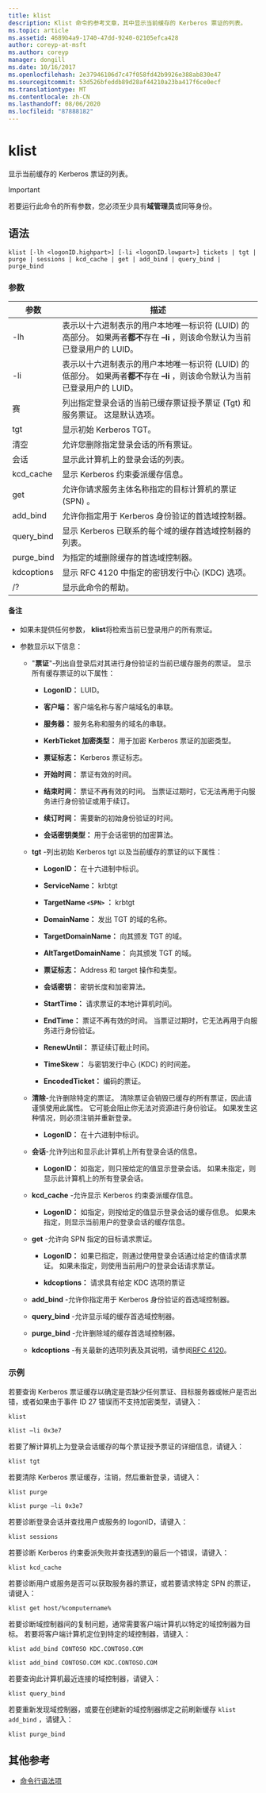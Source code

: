 ```yaml
---
title: klist
description: Klist 命令的参考文章，其中显示当前缓存的 Kerberos 票证的列表。
ms.topic: article
ms.assetid: 4689b4a9-1740-47dd-9240-02105efca428
author: coreyp-at-msft
ms.author: coreyp
manager: dongill
ms.date: 10/16/2017
ms.openlocfilehash: 2e37946106d7c47f058fd42b9926e388ab830e47
ms.sourcegitcommit: 53d526bfeddb89d28af44210a23ba417f6ce0ecf
ms.translationtype: MT
ms.contentlocale: zh-CN
ms.lasthandoff: 08/06/2020
ms.locfileid: "87888182"
---
```

# <a name="klist"></a>klist

显示当前缓存的 Kerberos 票证的列表。

> [!IMPORTANT]
> 若要运行此命令的所有参数，您必须至少具有**域管理员**或同等身份。

## <a name="syntax"></a>语法

```
klist [-lh <logonID.highpart>] [-li <logonID.lowpart>] tickets | tgt | purge | sessions | kcd_cache | get | add_bind | query_bind | purge_bind
```

### <a name="parameters"></a>参数

| 参数 | 描述 |
| --------- | ----------- |
| -lh | 表示以十六进制表示的用户本地唯一标识符 (LUID) 的高部分。 如果两者**都不**存在 **–li** ，则该命令默认为当前已登录用户的 LUID。 |
| -li | 表示以十六进制表示的用户本地唯一标识符 (LUID) 的低部分。 如果两者**都不**存在 **–li** ，则该命令默认为当前已登录用户的 LUID。 |
| 赛 | 列出指定登录会话的当前已缓存票证授予票证 (Tgt) 和服务票证。 这是默认选项。 |
| tgt | 显示初始 Kerberos TGT。 |
| 清空 | 允许您删除指定登录会话的所有票证。 |
| 会话 | 显示此计算机上的登录会话的列表。 |
| kcd_cache | 显示 Kerberos 约束委派缓存信息。 |
| get | 允许你请求服务主体名称指定的目标计算机的票证 (SPN) 。 |
| add_bind | 允许你指定用于 Kerberos 身份验证的首选域控制器。 |
| query_bind | 显示 Kerberos 已联系的每个域的缓存首选域控制器的列表。 |
| purge_bind | 为指定的域删除缓存的首选域控制器。 |
| kdcoptions | 显示 RFC 4120 中指定的密钥发行中心 (KDC) 选项。 |
| /? | 显示此命令的帮助。 |

#### <a name="remarks"></a>备注

- 如果未提供任何参数， **klist**将检索当前已登录用户的所有票证。

- 参数显示以下信息：

  - "**票证**"-列出自登录后对其进行身份验证的当前已缓存服务的票证。 显示所有缓存票证的以下属性：

    - **LogonID：** LUID。

    - **客户端：** 客户端名称与客户端域名的串联。

    - **服务器：** 服务名称和服务的域名的串联。

    - **KerbTicket 加密类型：** 用于加密 Kerberos 票证的加密类型。

    - **票证标志：** Kerberos 票证标志。

    - **开始时间：** 票证有效的时间。

    - **结束时间：** 票证不再有效的时间。 当票证过期时，它无法再用于向服务进行身份验证或用于续订。

    - **续订时间：** 需要新的初始身份验证的时间。

    - **会话密钥类型：** 用于会话密钥的加密算法。

  - **tgt** -列出初始 Kerberos tgt 以及当前缓存的票证的以下属性：

    - **LogonID：** 在十六进制中标识。

    - **ServiceName：** krbtgt

    - **TargetName `<SPN>` ：** krbtgt

    - **DomainName：** 发出 TGT 的域的名称。

    - **TargetDomainName：** 向其颁发 TGT 的域。

    - **AltTargetDomainName：** 向其颁发 TGT 的域。

    - **票证标志：** Address 和 target 操作和类型。

    - **会话密钥：** 密钥长度和加密算法。

    - **StartTime：** 请求票证的本地计算机时间。

    - **EndTime：** 票证不再有效的时间。 当票证过期时，它无法再用于向服务进行身份验证。

    - **RenewUntil：** 票证续订截止时间。

    - **TimeSkew：** 与密钥发行中心 (KDC) 的时间差。

    - **EncodedTicket：** 编码的票证。

  - **清除**-允许删除特定的票证。 清除票证会销毁已缓存的所有票证，因此请谨慎使用此属性。 它可能会阻止你无法对资源进行身份验证。 如果发生这种情况，则必须注销并重新登录。

    - **LogonID：** 在十六进制中标识。

  - **会话**-允许列出和显示此计算机上所有登录会话的信息。

    - **LogonID：** 如指定，则只按给定的值显示登录会话。 如果未指定，则显示此计算机上的所有登录会话。

  - **kcd_cache** -允许显示 Kerberos 约束委派缓存信息。

    - **LogonID：** 如指定，则按给定的值显示登录会话的缓存信息。 如果未指定，则显示当前用户的登录会话的缓存信息。

  - **get** -允许向 SPN 指定的目标请求票证。

    - **LogonID：** 如果已指定，则通过使用登录会话通过给定的值请求票证。 如果未指定，则使用当前用户的登录会话请求票证。

    - **kdcoptions：** 请求具有给定 KDC 选项的票证

  - **add_bind** -允许你指定用于 Kerberos 身份验证的首选域控制器。

  - **query_bind** -允许显示域的缓存首选域控制器。

  - **purge_bind** -允许删除域的缓存首选域控制器。

  - **kdcoptions** -有关最新的选项列表及其说明，请参阅[RFC 4120](http://www.ietf.org/rfc/rfc4120.txt)。

### <a name="examples"></a>示例

若要查询 Kerberos 票证缓存以确定是否缺少任何票证、目标服务器或帐户是否出错，或者如果由于事件 ID 27 错误而不支持加密类型，请键入：

```
klist
```

```
klist –li 0x3e7
```

若要了解计算机上为登录会话缓存的每个票证授予票证的详细信息，请键入：

```
klist tgt
```

若要清除 Kerberos 票证缓存，注销，然后重新登录，请键入：

```
klist purge
```

```
klist purge –li 0x3e7
```

若要诊断登录会话并查找用户或服务的 logonID，请键入：

```
klist sessions
```

若要诊断 Kerberos 约束委派失败并查找遇到的最后一个错误，请键入：

```
klist kcd_cache
```

若要诊断用户或服务是否可以获取服务器的票证，或若要请求特定 SPN 的票证，请键入：

```
klist get host/%computername%
```

若要诊断域控制器间的复制问题，通常需要客户端计算机以特定的域控制器为目标。 若要将客户端计算机定位到特定的域控制器，请键入：

```
klist add_bind CONTOSO KDC.CONTOSO.COM
```

```
klist add_bind CONTOSO.COM KDC.CONTOSO.COM
```

若要查询此计算机最近连接的域控制器，请键入：

```
klist query_bind
```

若要重新发现域控制器，或要在创建新的域控制器绑定之前刷新缓存 `klist add_bind` ，请键入：

```
klist purge_bind
```

## <a name="additional-references"></a>其他参考

- [命令行语法项](command-line-syntax-key.md)